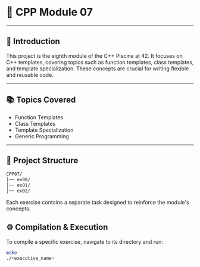 # 🚀 CPP Module 07

---

## 📌 Introduction 
This project is the eighth module of the C++ Piscine at 42. It focuses on C++ templates, covering topics such as function templates, class templates, and template specialization. These concepts are crucial for writing flexible and reusable code.

---

## 📚 Topics Covered
- Function Templates
- Class Templates
- Template Specialization
- Generic Programming

---

## 📂 Project Structure
```bash
CPP07/
│── ex00/
│── ex01/
│── ex02/
```

Each exercise contains a separate task designed to reinforce the module's concepts.

## ⚙️ Compilation & Execution 
To compile a specific exercise, navigate to its directory and run:
```bash
make
./<executive_name>
```

